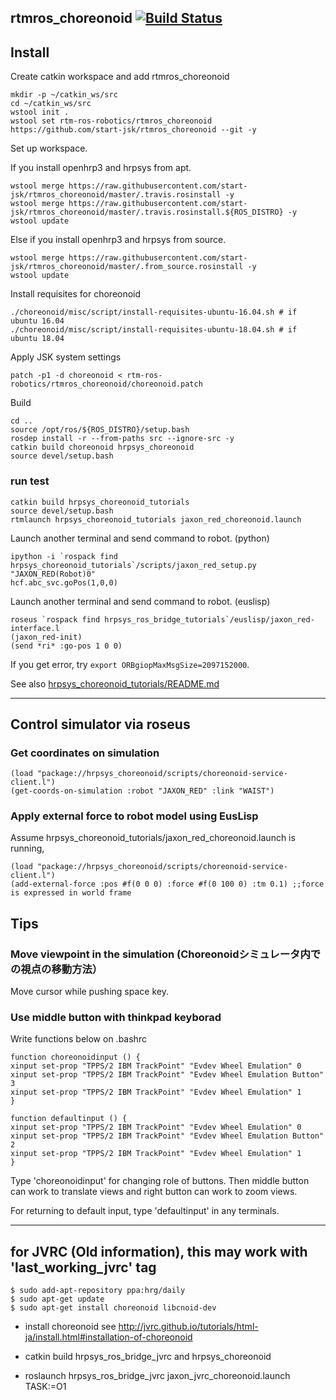 rtmros_choreonoid  [![Build Status](https://travis-ci.org/start-jsk/rtmros_choreonoid.png)](https://travis-ci.org/start-jsk/rtmros_choreonoid)
-------------

## Install
Create catkin workspace and add rtmros_choreonoid
```
mkdir -p ~/catkin_ws/src
cd ~/catkin_ws/src
wstool init .
wstool set rtm-ros-robotics/rtmros_choreonoid https://github.com/start-jsk/rtmros_choreonoid --git -y
```
Set up workspace.

If you install openhrp3 and hrpsys from apt.
```
wstool merge https://raw.githubusercontent.com/start-jsk/rtmros_choreonoid/master/.travis.rosinstall -y
wstool merge https://raw.githubusercontent.com/start-jsk/rtmros_choreonoid/master/.travis.rosinstall.${ROS_DISTRO} -y
wstool update
```

Else if you install openhrp3 and hrpsys from source.
```
wstool merge https://raw.githubusercontent.com/start-jsk/rtmros_choreonoid/master/.from_source.rosinstall -y
wstool update
```

Install requisites for choreonoid
```
./choreonoid/misc/script/install-requisites-ubuntu-16.04.sh # if ubuntu 16.04
./choreonoid/misc/script/install-requisites-ubuntu-18.04.sh # if ubuntu 18.04
```
Apply JSK system settings
```
patch -p1 -d choreonoid < rtm-ros-robotics/rtmros_choreonoid/choreonoid.patch
```
Build
```
cd ..
source /opt/ros/${ROS_DISTRO}/setup.bash
rosdep install -r --from-paths src --ignore-src -y
catkin build choreonoid hrpsys_choreonoid
source devel/setup.bash
```

### run test
```
catkin build hrpsys_choreonoid_tutorials
source devel/setup.bash
rtmlaunch hrpsys_choreonoid_tutorials jaxon_red_choreonoid.launch
```
Launch another terminal and send command to robot. (python)
```
ipython -i `rospack find hrpsys_choreonoid_tutorials`/scripts/jaxon_red_setup.py "JAXON_RED(Robot)0"
hcf.abc_svc.goPos(1,0,0)
```
Launch another terminal and send command to robot. (euslisp)
```
roseus `rospack find hrpsys_ros_bridge_tutorials`/euslisp/jaxon_red-interface.l
(jaxon_red-init)
(send *ri* :go-pos 1 0 0)
```

If you get error, try `export ORBgiopMaxMsgSize=2097152000`.

See also [hrpsys_choreonoid_tutorials/README.md](/hrpsys_choreonoid_tutorials/README.md)

---
## **Control simulator via roseus**

### Get coordinates on simulation
~~~
(load "package://hrpsys_choreonoid/scripts/choreonoid-service-client.l")
(get-coords-on-simulation :robot "JAXON_RED" :link "WAIST")
~~~

### Apply external force to robot model using EusLisp

Assume hrpsys_choreonoid_tutorials/jaxon_red_choreonoid.launch is running,
~~~
(load "package://hrpsys_choreonoid/scripts/choreonoid-service-client.l")
(add-external-force :pos #f(0 0 0) :force #f(0 100 0) :tm 0.1) ;;force is expressed in world frame
~~~

## **Tips**

### Move viewpoint in the simulation (Choreonoidシミュレータ内での視点の移動方法）
Move cursor while pushing space key.

### Use middle button with thinkpad keyborad

Write functions below on .bashrc
~~~
function choreonoidinput () {
xinput set-prop "TPPS/2 IBM TrackPoint" "Evdev Wheel Emulation" 0
xinput set-prop "TPPS/2 IBM TrackPoint" "Evdev Wheel Emulation Button" 3
xinput set-prop "TPPS/2 IBM TrackPoint" "Evdev Wheel Emulation" 1
}

function defaultinput () {
xinput set-prop "TPPS/2 IBM TrackPoint" "Evdev Wheel Emulation" 0
xinput set-prop "TPPS/2 IBM TrackPoint" "Evdev Wheel Emulation Button" 2
xinput set-prop "TPPS/2 IBM TrackPoint" "Evdev Wheel Emulation" 1
}
~~~

Type 'choreonoidinput' for changing role of buttons. Then middle button can work to translate views and right button can work to zoom views.

For returning to default input, type 'defaultinput' in any terminals.

---

## for JVRC (Old information), this may work with 'last_working_jvrc' tag
```
$ sudo add-apt-repository ppa:hrg/daily
$ sudo apt-get update
$ sudo apt-get install choreonoid libcnoid-dev
```
- install choreonoid see http://jvrc.github.io/tutorials/html-ja/install.html#installation-of-choreonoid  

- catkin build hrpsys_ros_bridge_jvrc and hrpsys_choreonoid

- roslaunch hrpsys_ros_bridge_jvrc jaxon_jvrc_choreonoid.launch TASK:=O1
